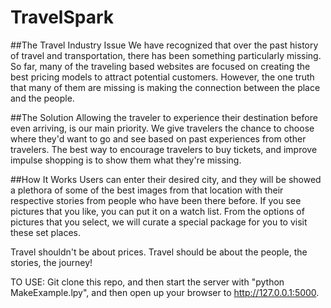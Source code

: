 # TravelSpark

##The Travel Industry Issue
We have recognized that over the past history of travel and transportation, there has been something particularly missing. So far, many of the traveling based websites are focused on creating the best pricing models to attract potential customers. However, the one truth that many of them are missing is making the connection between the place and the people.

##The Solution
Allowing the traveler to experience their destination before even arriving, is our main priority. We give travelers the chance to choose where they'd want to go and see based on past experiences from other travelers. The best way to encourage travelers to buy tickets, and improve impulse shopping is to show them what they're missing.

##How It Works
Users can enter their desired city, and they will be showed a plethora of some of the best images from that location with their respective stories from people who have been there before. If you see pictures that you like, you can put it on a watch list. From the options of pictures that you select, we will curate a special package for you to visit these set places.

Travel shouldn't be about prices. Travel should be about the people, the stories, the journey!

TO USE: 
Git clone this repo, and then start the server with "python MakeExample.lpy", and then open up your browser to http://127.0.0.1:5000. 